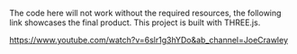 The code here will not work without the required resources, the following link showcases the final product. This project is built with THREE.js.

https://www.youtube.com/watch?v=6slr1g3hYDo&ab_channel=JoeCrawley
